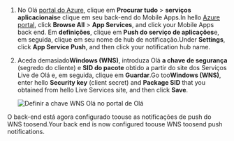 
1. <span data-ttu-id="e9004-101">No Olá [portal do Azure](https://portal.azure.com/), clique em **Procurar tudo** > **serviços aplicacionais**e clique em seu back-end do Mobile Apps.</span><span class="sxs-lookup"><span data-stu-id="e9004-101">In hello [Azure portal](https://portal.azure.com/), click **Browse All** > **App Services**, and click your Mobile Apps back end.</span></span> <span data-ttu-id="e9004-102">Em **definições**, clique em **Push do serviço de aplicações**e, em seguida, clique em seu nome de hub de notificação.</span><span class="sxs-lookup"><span data-stu-id="e9004-102">Under **Settings**, click **App Service Push**, and then click your notification hub name.</span></span>
2. <span data-ttu-id="e9004-103">Aceda demasiado**Windows (WNS)**, introduza Olá **a chave de segurança** (segredo do cliente) e **SID do pacote** obtido a partir do site dos Serviços Live de Olá e, em seguida, clique em  **Guardar**.</span><span class="sxs-lookup"><span data-stu-id="e9004-103">Go too**Windows (WNS)**, enter hello **Security key** (client secret) and **Package SID** that you obtained from hello Live Services site, and then click **Save**.</span></span>

    ![Definir a chave WNS Olá no portal de Olá](./media/app-service-mobile-configure-wns/mobile-push-wns-credentials.png)

<span data-ttu-id="e9004-105">O back-end está agora configurado toouse as notificações de push do WNS toosend.</span><span class="sxs-lookup"><span data-stu-id="e9004-105">Your back end is now configured toouse WNS toosend push notifications.</span></span>
